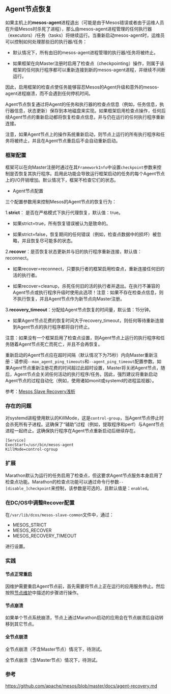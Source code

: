 ## Agent节点恢复

如果主机上的**mesos-agent**进程退出（可能是由于Mesos错误或者由于运维人员在升级Mesos时杀死了进程），那么由mesos-agent进程管理的任何执行器（executors）/任务（tasks）将继续运行。当重新启动mesos-agent时，运维员可以控制如何处理那些旧的执行器/任务：

* 默认情况下，所有由旧的mesos-agent进程管理的执行器/任务将被终止。

* 如果框架在向Master注册时启用了检查点（checkpointing）操作，则属于该框架的任何执行程序都可以重新连接到新的mesos-agent进程，并继续不间断运行。


因此，启用框架的检查点使任务能够容忍Mesos的Agent升级和意外的mesos-agent进程崩溃，而不会遇到任何停机时间。

Agent节点恢复通过将Agent的任务和执行器的检查点信息（例如，任务信息，执行器信息，状态更新）保存到本地磁盘来实现。如果框架启用检查点操作，任何后续Agent节点的重新启动都将恢复检查点信息，并与仍在运行的任何执行程序重新连接。

注意，如果Agent节点上的操作系统重新启动，则节点上运行的所有执行程序和任务将被终止，并且在Agent节点重启后不会自动重新启动。

### 框架配置

框架可以在向Master注册时通过在其`FrameworkInfo`中设置`checkpoint`参数来控制是否恢复其执行程序。启用此功能会导致运行框架启动的任务的每个Agent节点上的I/O开销增加。默认情况下，框架不检查它们的状态。

* Agent节点配置

三个配置参数用来控制Mesos的Agent节点的恢复行为：

1.**strict**： 是否在严格模式下执行代理恢复，默认值：true。

* 如果strict=true，所有恢复错误被认为是致命的。

* 如果strict=false，恢复期间的任何错误（例如，检查点数据中的损坏）被忽略，并且恢复尽可能多的状态。


2.**recover**：是否恢复状态更新并与旧的执行程序重新连接，默认值：reconnect。

* 如果recover=reconnect，只要执行者的框架启用检查点，重新连接任何旧的活的执行者。

* 如果recover=cleanup，杀死任何旧的活的执行者并退出。在执行不兼容的Agent节点或执行程序升级时使用此选项！注意：如果不存在检查点信息，则不执行恢复，并且Agent节点作为新节点向Master注册。


3.**recovery\_timeout**：分配给Agent节点恢复的时间量，默认值：15分钟。

* 如果Agent节点花费的恢复时间大于recovery\_timeout，则任何等待重新连接到Agent节点的执行程序都将自行终止。

注意：如果没有一个框架启用了检查点设置，则Agent节点上运行的执行程序和任务随着Agent节点死亡而死亡，并且不会再恢复。

重新启动的Agent节点应在超时间隔（默认情况下为75秒）内向Master重新注册：请参阅`--max_agent_ping_timeouts`和`--agent_ping_timeout`配置参数。如果Agent节点重新注册花费的时间超过此超时设置，Master将关闭Agent节点，随后，Agent节点会关闭任何活动的执行程序\/任务。因此，强烈建议将重新启动Agent节点的过程自动化（例如，使用诸如monit或systemd的进程监视器）。

参考：[Mesos Slave Recovery浅析](http://www.10tiao.com/html/497/201507/207202014/1.html)

### 存在的问题

对systemd进程使用默认的KillMode，这是`control-group`，当Agent节点停止时会杀死所有子进程。这确保了“辅助”过程（例如，提取程序和perf）与Agent节点进程一起终止。这确保执行程序在Agent节点重新启动后继续存在。

```
[Service] 
ExecStart=/usr/bin/mesos-agent 
KillMode=control-cgroup
```

### 扩展

Marathon默认为运行的任务启用了检查点，但这要求Agent节点服务本身启用了检查点功能。Marathon的检查点功能可以通过命令行参数`--[disable_]checkpoint`来控制，该参数是可选的，且默认值是：`enabled`。

### 在DC/OS中调整Recover配置

在`/var/lib/dcos/mesos-slave-common`文件中，通过：

- MESOS_STRICT
- MESOS_RECOVER
- MESOS_RECOVERY_TIMEOUT

进行设置。

### 实践

#### 节点正常重启

因维护需要重启Agent节点前，首先需要将节点上正在运行的应用服务停止。然后按照[节点维护](/dcos-install-nodes-management/dcos-install-nodes-management-maintenance.md)中描述的步骤进行操作。

#### 节点崩溃

如果单个节点系统崩溃，节点上通过Marathon启动的应用会在节点崩溃后自动转移到其它节点。

#### 全节点崩溃

全节点崩溃（不含Master节点）情况下，待测试。

全节点崩溃（含Master节点）情况下，待测试。

### 参考

https://github.com/apache/mesos/blob/master/docs/agent-recovery.md

